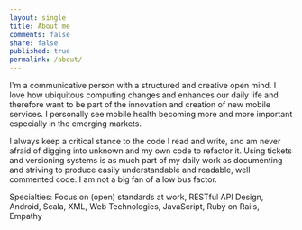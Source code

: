 ```yaml
---
layout: single
title: About me
comments: false
share: false
published: true
permalink: /about/
---
```


I'm a communicative person with a structured and creative open mind. I love how ubiquitous computing changes and enhances our daily life and therefore want to be part of the innovation and creation of new mobile services. I personally see mobile health becoming more and more important especially in the emerging markets.

I always keep a critical stance to the code I read and write, and am never afraid of digging into unknown and my own code to refactor it. Using tickets and versioning systems is as much part of my daily work as documenting and striving to produce easily understandable and readable, well commented code. I am not a big fan of a low bus factor.

Specialties: Focus on (open) standards at work, RESTful API Design, Android, Scala, XML, Web Technologies, JavaScript, Ruby on Rails, Empathy
